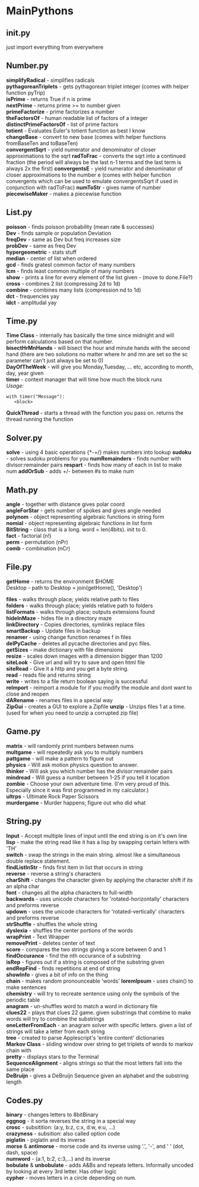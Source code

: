 # MainPythons
## __init__.py
just import everything from everywhere  

## Number.py
**simplifyRadical** - simplifies radicals  
**pythagoreanTriplets** - gets pythagorean triplet integer (comes with helper function pyTrip)  
**isPrime** - returns True if n is prime  
**nextPrime** - returns prime >= to number given  
**primeFactorize** - prime factorizes a number  
**theFactorsOf** - human readable list of factors of a integer  
**distinctPrimeFactorsOf** - list of prime factors  
**totient** - Evaluates Euler's totient function as best I know  
**changeBase** - convert to new base (comes with helper functions fromBaseTen and toBaseTen)  
**convergentSqrt** - yield numerator and denominator of closer approximations to the sqrt
**radToFrac** - converts the sqrt into a continued fraction (the period will always be the last n-1 terms and the last term is always 2x the first) 
**convergentsE** - yield numerator and denominator of closer approximations to the number e (comes with helper function convergents which can be used to emulate convergentsSqrt if used in conjunction with radToFrac)
**numToStr** - gives name of number  
**piecewiseMaker** - makes a piecewise function  
## List.py
**poisson** - finds poisson probability (mean rate & successes)  
**Dev** - finds sample or population Deviation  
**freqDev** - same as Dev but freq increases size  
**probDev** - same as freq Dev  
**hypergeometric** - stats stuff  
**median** - center of list when ordered  
**gcd** - finds gratest common factor of many numbers  
**lcm** - finds least common multiple of many numbers  
**show** - prints a line for every element of the list given - (move to done.File?)  
**cross** - combines 2 list (compressing 2d to 1d)  
**combine** - combines many lists (compression nd to 1d)  
**dct** - frequencies yay  
**idct** - amplitudal yay  
## Time.py
**Time Class** - internally has basically the time since midnight and will perform calculations based on that number.  
**bisectHrMnHands** - will bisect the hour and minute hands with the second hand (there are two solutions no matter where hr and mn are set so the sc parameter can't just always be set to 0)  
**DayOfTheWeek** - will give you Monday,Tuesday, ... etc, according to month, day, year given  
**timer** - context manager that will time how much the block runs  
*Usage:*  
```
with timer("Message"):
   <block>
```
**QuickThread** - starts a thread with the function you pass on. returns the thread running the function  
## Solver.py
**solve** - using 4 basic operations {*-+/} makes numbers into lookup
**sudoku** - solves sudoku problems for you
**numRemainders** - finds number with divisor:remainder pairs
**respart** - finds how many of each in list to make num
**addOrSub** - adds +/- between #s to make num
## Math.py
**angle** - together with distance gives polar coord  
**angleForStar** - gets number of spokes and gives angle needed  
**polynom** - object representing algebraic functions in string form  
**nomial** - object representing algebraic functions in list form  
**BitString** - class that is a long. word = len(4bits). init to 0.  
**fact** - factorial (n!)  
**perm** - permutation (nPr)  
**comb** - combination (nCr)  
## File.py
**getHome** - returns the environment $HOME  
Desktop - path to Desktop = join(getHome(), 'Desktop')  

**files** - walks through place; yields relative path to files  
**folders** - walks through place; yields relative path to folders  
**listFormats** - walks through place; outputs extensions found  
**hideInMaze** - hides file in a directory maze  
**linkDirectory** - Copies directories, symlinks replace files  
**smartBackup** - Update files in backup  
**renamer** - using change function renames f in files  
**delPyCache** - deletes all pycache directories and pyc files.   
**getSizes** - make dictionary with file dimensions  
**resize** - scales down images with a dimension bigger than 1200   
**siteLook** - Give url and will try to save and open html file  
**siteRead** - Give it a http and you get a byte  string.  
**read** - reads file and returns string  
**write** - writes to a file return boolean saying is successful  
**reImport** - reimport a module for if you modify the module and dont want to close and reopen  
**dARename** - renames files in a special way  
**ZipGui** - creates a GUI to explore a Zipfile
**unzip** - Unzips files 1 at a time. (used for when you need to unzip a corrupted zip file)  
## Game.py
**matrix** - will randomly print numbers between nums  
**multgame** - will repeatedly ask you to multiply numbers  
**pattgame** - will make a pattern to figure out  
**physics** - Will ask motion physics question to answer.  
**thinker** - Will ask you which number has the divisor:remainder pairs  
**mindread** - Will guess a number between 1-25 if you tell it location  
**zombie** - Choose your own adventure time. (I'm very proud of this. Especially since it was first programmed in my calculator.)  
**ultrps** - Ultimate Rock Paper Scissors  
**murdergame** - Murder happens; figure out who did what  
## String.py
**Input** - Accept multiple lines of input until the end string is on it's own line  
**lisp** - make the string read like it has a lisp by swapping certain letters with 'TH'  
**switch** - swap the strings in the main string. almost like a simultaneous double replace statement.  
**findListInStr** - finds first item in list that occurs in string  
**reverse** - reverse a string's characters  
**charShift** - changes the character given by applying the character shift if its an alpha char  
**font** - changes all the alpha characters to full-width  
**backwards** - uses unicode characters for 'rotated-horizontally' characters and preforms reverse  
**updown** - uses the unicode characters for 'rotated-vertically' characters and preforms reverse  
**strShuffle** - shuffles the whole string  
**dyslexia** - shuffles the center portions of the words  
**wrapPrint** - Text Wrapper  
**removePrint** - deletes center of text  
**score** - compares the two strings giving a score between 0 and 1  
**findOccurance** - find the nth occurance of a substring  
**isRep** - figures out if a string is composed of the substring given  
**endRepFind** - finds repetitions at end of string  
**showInfo** - gives a bit of info on the thing  
**chain** - makes random pronounceable 'words'
**loremIpsum** - uses chain() to make sentences  
**chemistry** - will try to recreate sentence using only the symbols of the periodic table  
**anagram** - un-shuffles word to match a word in dictionary file  
**clues22** - plays that clues 22 game. given substrings that combine to make words will try to combine the substrings  
**oneLetterFromEach** - an anagram solver with specific letters. given a list of strings will take a letter from each string  
**tree** - created to parse Applescript's 'entire content' dictionaries  
**Markov Class** - sliding window over string to get triplets of words to markov chain with  
**pretty** - displays stars to the Terminal  
**SequenceAlignment** - aligns strings so that the most letters fall into the same place  
**DeBruijn** - gives a DeBruijn Sequence given an alphabet and the substring length  
## Codes.py
**binary** - changes letters to 8bitBinary  
**eggnog** - it sorta reverses the string in a special way  
**crosc** - subsitition: (a:y, b:z, c:x, d:w, e:u, ...)  
**crazyness** - subsition: also called option code  
**piglatin** - piglatin and its inverse  
**morse** & **antimorse** - morse code and its inverse using '.', '-', and ' ' (dot, dash, space)  
**numword** - (a:1, b:2, c:3,...) and its inverse  
**bobulate** & **unbobulate** - adds A&Bs and repeats letters. Informally uncoded by looking at every 3rd letter. Has other logic  
**cypher** - moves letters in a circle depending on num.  